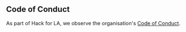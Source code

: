 ## Code of Conduct


As part of Hack for LA, we observe the organisation's [Code of Conduct](https://github.com/hackforla/codeofconduct).
